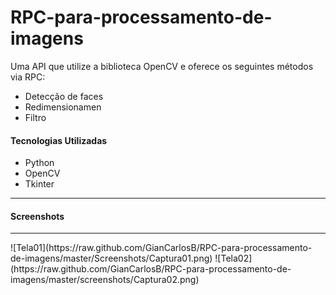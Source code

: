 RPC-para-processamento-de-imagens
=================================

Uma API que utilize a biblioteca OpenCV e oferece os seguintes métodos via RPC:
<ul>
  <li>Detecção de faces</li>
  <li>Redimensionamen</li>
  <li>Filtro</li>
</ul>

<h4>Tecnologias Utilizadas</h4>
<ul>
  <li>Python</li>
  <li>OpenCV</li>
  <li>Tkinter</li>
</ul>
<hr>
<h4>Screenshots</h4>
<hr>
![Tela01](https://raw.github.com/GianCarlosB/RPC-para-processamento-de-imagens/master/Screenshots/Captura01.png)
![Tela02](https://raw.github.com/GianCarlosB/RPC-para-processamento-de-imagens/master/screenshots/Captura02.png)
